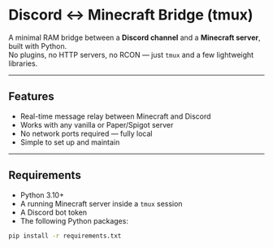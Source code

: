 # Discord ↔ Minecraft Bridge (tmux)

A minimal RAM bridge between a **Discord channel** and a **Minecraft server**, built with Python.  
No plugins, no HTTP servers, no RCON — just `tmux` and a few lightweight libraries.

---

## Features

- Real-time message relay between Minecraft and Discord  
- Works with any vanilla or Paper/Spigot server  
- No network ports required — fully local  
- Simple to set up and maintain  

---

## Requirements

- Python 3.10+  
- A running Minecraft server inside a `tmux` session  
- A Discord bot token  
- The following Python packages:

```bash
pip install -r requirements.txt